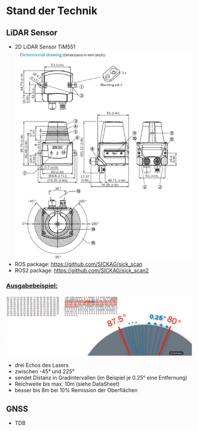 # Stand der Technik

## LiDAR Sensor 

* 2D LiDAR Sensor TiM551
![previewer](./Lidar/LidarTim551Drawing.png)
* ROS package: https://github.com/SICKAG/sick_scan
* ROS2 package: https://github.com/SICKAG/sick_scan2

### <u>Ausgabebeispiel:</u>
![previewer](./Lidar/Lidar-OutputExample.png)
* drei Echos des Lasers
* zwischen -45° und 225°
* sendet Distanz in Gradintervallen (im Beispiel je 0.25° eine Entfernung)
* Reichweite bis max. 10m (siehe DataSheet)
* besser bis 8m bei 10% Remission der Oberflächen

## GNSS
* TDB
